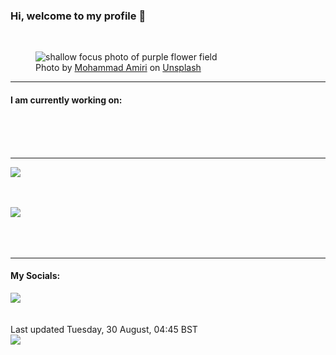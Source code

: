 <h3>Hi, welcome to my profile 👋</h3>

<br />
<figure>
  <img
    src="https://images.unsplash.com/photo-1492163148558-d6d8a9fb50c1?crop=entropy&cs=tinysrgb&fit=max&fm=jpg&ixid=MnwyNzQ3MDB8MHwxfHJhbmRvbXx8fHx8fHx8fDE2NjE4MjQ1MDA&ixlib=rb-1.2.1&q=80&w=1080&auto=format"
    alt="shallow focus photo of purple flower field" 
  />
  <figcaption>Photo by <a
    href="https://unsplash.com/@iranskids?utm_source=Profile%20readme&utm_medium=referral">Mohammad Amiri</a> on <a
    href="https://unsplash.com/?utm_source=Profile%20readme&utm_medium=referral">Unsplash</a></figcaption>
</figure>


<hr />
<h4>I am currently working on:</h4>
<a href=""></a>

<br /><br /><br />

<hr />
<img
  src="https://github-readme-stats.vercel.app/api?username=shanelucy&show_icons=true&theme=calm"
/>
<br /><br /><br />

<img 
  src="https://github-readme-stats.vercel.app/api/top-langs/?username=shanelucy&theme=calm"
/>
<br /><br /><br /><br />
<hr />
<h4>My Socials:</h4>
<a href="https://uk.linkedin.com/in/shane-lucy-4735b616a">
  <img
    src="https://img.shields.io/badge/linkedin%20-%230077B5.svg?&style=for-the-badge&logo=linkedin&logoColor=white"
  />
</a>
<br /><br /><br />
Last updated Tuesday, 30 August, 04:45 BST
<br />
<img
  src="https://github.com/ShaneLucy/ShaneLucy/workflows/README%20build/badge.svg"
/>
